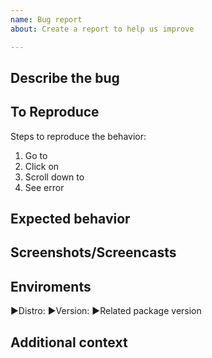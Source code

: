 ```yaml
---
name: Bug report
about: Create a report to help us improve

---
```

## Describe the bug          <!--A clear and concise description of what the bug is-->


## To Reproduce               <!--Provide steps to reproduce the bug which helps us fix it faster-->
Steps to reproduce the behavior:
1. Go to 
2. Click on 
3. Scroll down to 
4. See error 
## Expected behavior       <!--A clear and concise description of what you expected to happen-->


## Screenshots/Screencasts <!--Upload screenshots/screencasts to help explain the problem-->


## Enviroments
►Distro: 
►Version: 
►Related package version       <!--e.g. dde-file-manager v1.7 (4.5.6.2-2) (one per line)-->


<!--Tips: If you are not sure about which package went wrong, you can provide a list of package and it's the version which you think is probably related with your issue-->
## Additional context


<!--Tips: Add any other context about the problem here. It will be very helpful for us to isolate the problem. We will ask for more details when needed so feel free to remove this section if you don't know what to provide.-->
